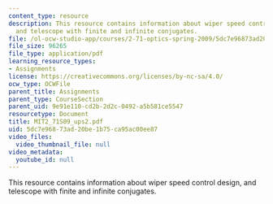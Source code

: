 ```yaml
---
content_type: resource
description: This resource contains information about wiper speed control design,
  and telescope with finite and infinite conjugates.
file: /ol-ocw-studio-app/courses/2-71-optics-spring-2009/5dc7e96873ad20be1b75ca95ac00ee87_MIT2_71S09_ups2.pdf
file_size: 96265
file_type: application/pdf
learning_resource_types:
- Assignments
license: https://creativecommons.org/licenses/by-nc-sa/4.0/
ocw_type: OCWFile
parent_title: Assignments
parent_type: CourseSection
parent_uid: 9e91e110-cd2b-2d2c-0492-a5b581ce5547
resourcetype: Document
title: MIT2_71S09_ups2.pdf
uid: 5dc7e968-73ad-20be-1b75-ca95ac00ee87
video_files:
  video_thumbnail_file: null
video_metadata:
  youtube_id: null
---
```

This resource contains information about wiper speed control design, and telescope with finite and infinite conjugates.